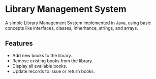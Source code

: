 # Library Management System

A simple Library Management System implemented in Java, using basic concepts like interfaces, classes, inheritance, strings, and arrays.

## Features
- Add new books to the library.
- Remove existing books from the library.
- Display all available books.
- Update records to issue or return books.
